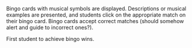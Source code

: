 Bingo cards with musical symbols are displayed. Descriptions or musical examples are presented, and students click on the appropriate match on their bingo card. Bingo cards accept correct matches (should somehow alert and guide to incorrect ones?).

First student to achieve bingo wins.